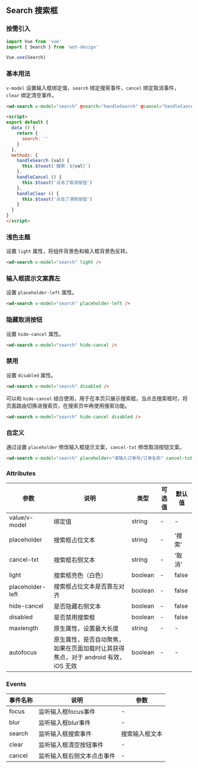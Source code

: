 ## Search 搜索框

### 按需引入

```javascript
import Vue from 'vue'
import { Search } from 'wot-design'

Vue.use(Search)
```

### 基本用法

`v-model` 设置输入框绑定值，`search` 绑定搜索事件，`cancel` 绑定取消事件，`clear` 绑定清空事件。

```html
<wd-search v-model="search" @search="handleSearch" @cancel="handleCancel" @clear="handleClear" />

<script>
export default {
  data () {
    return {
      search: ''
    }
  },
  methods: {
    handleSearch (val) {
      this.$toast(`搜索：${val}`)
    },
    handleCancel () {
      this.$toast('点击了取消按钮')
    },
    handleClear () {
      this.$toast('点击了清除按钮')
    }
  }
}
</script>
```

### 浅色主题

设置 `light` 属性，将组件背景色和输入框背景色反转。

```html
<wd-search v-model="search" light />
```

### 输入框提示文案靠左

设置 `placeholder-left` 属性。

```html
<wd-search v-model="search" placeholder-left />
```

### 隐藏取消按钮

设置 `hide-cancel` 属性。

```html
<wd-search v-model="search" hide-cancel />
```

### 禁用

设置 `disabled` 属性。

```html
<wd-search v-model="search" disabled />
```

可以和 `hide-cancel` 结合使用，用于在本页只展示搜索框，当点击搜索框时，将页面路由切换进搜索页，在搜索页中再使用搜索功能。

```html
<wd-search v-model="search" hide-cancel disabled />
```

### 自定义

通过设置 `placeholder` 修改输入框提示文案，`cancel-txt` 修改取消按钮文案。

```html
<wd-search v-model="search" placeholder="请输入订单号/订单名称" cancel-txt="搜索" />
```

### Attributes

| 参数      | 说明                                 | 类型      | 可选值       | 默认值   |
|---------- |------------------------------------ |---------- |------------- |-------- |
| value/v-model   |	绑定值                        |	string     | -   |	-  |
| placeholder	    | 搜索框占位文本                  |	string    |	-         |	'搜索' |
| cancel-txt      | 搜索框右侧文本                   | string    | -          | '取消'   |
| light           | 搜索框亮色（白色）                | boolean   | -          | false   |
| placeholder-left | 搜索框占位文本是否靠左对齐        | boolean    | -         | false   |
| hide-cancel     | 是否隐藏右侧文本                 | boolean    | -          | false   |
| disabled        | 是否禁用搜索框                   | boolean    | -          | false   |
| maxlength | 原生属性，设置最大长度 | string | - | - |
| autofocus | 原生属性，是否自动聚焦，如果在页面加载时让其获得焦点，对于 android 有效， iOS 无效 | boolean | - | - |

### Events

| 事件名称      | 说明                                 | 参数     |
|------------- |------------------------------------ |--------- |
| focus        | 监听输入框focus事件                    | -       |
| blur         | 监听输入框blur事件                     | -       |
| search       | 监听输入框搜索事件                      | 搜索输入框文本       |
| clear        | 监听输入框清空按钮事件                   | -       |
| cancel       | 监听输入框右侧文本点击事件               | -       |